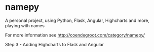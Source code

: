 # namepy
A personal project, using Python, Flask, Angular, Highcharts and more, playing with names

For more information see http://coendegroot.com/category/namepy/

Step 3 - Adding Highcharts to Flask and Angular
